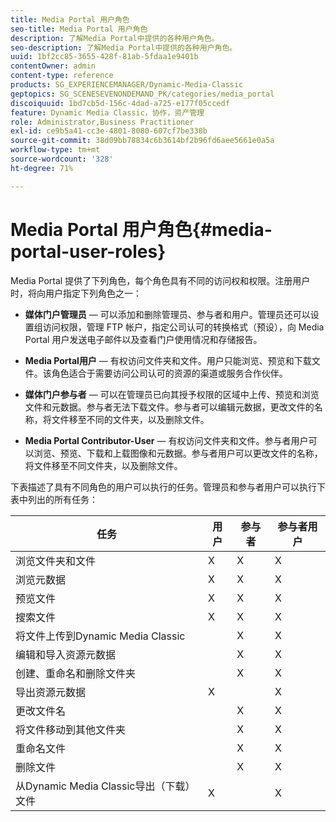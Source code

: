 ```yaml
---
title: Media Portal 用户角色
seo-title: Media Portal 用户角色
description: 了解Media Portal中提供的各种用户角色。
seo-description: 了解Media Portal中提供的各种用户角色。
uuid: 1bf2cc85-3655-428f-81ab-5fdaa1e9401b
contentOwner: admin
content-type: reference
products: SG_EXPERIENCEMANAGER/Dynamic-Media-Classic
geptopics: SG_SCENESEVENONDEMAND_PK/categories/media_portal
discoiquuid: 1bd7cb5d-156c-4dad-a725-e177f05ccedf
feature: Dynamic Media Classic，协作，资产管理
role: Administrator,Business Practitioner
exl-id: ce9b5a41-cc3e-4801-8080-607cf7be338b
source-git-commit: 38d09bb78834c6b3614bf2b96fd6aee5661e0a5a
workflow-type: tm+mt
source-wordcount: '328'
ht-degree: 71%

---
```


# Media Portal 用户角色{#media-portal-user-roles}

Media Portal 提供了下列角色，每个角色具有不同的访问权和权限。注册用户时，将向用户指定下列角色之一：

* **媒体门户管理员**  — 可以添加和删除管理员、参与者和用户。管理员还可以设置组访问权限，管理 FTP 帐户，指定公司认可的转换格式（预设），向 Media Portal 用户发送电子邮件以及查看门户使用情况和存储报告。

* **Media Portal用户**  — 有权访问文件夹和文件。用户只能浏览、预览和下载文件。该角色适合于需要访问公司认可的资源的渠道或服务合作伙伴。

* **媒体门户参与者**  — 可以在管理员已向其授予权限的区域中上传、预览和浏览文件和元数据。参与者无法下载文件。参与者可以编辑元数据，更改文件的名称，将文件移至不同的文件夹，以及删除文件。

* **Media Portal Contributor-User**  — 有权访问文件夹和文件。参与者用户可以浏览、预览、下载和上载图像和元数据。参与者用户可以更改文件的名称，将文件移至不同文件夹，以及删除文件。

下表描述了具有不同角色的用户可以执行的任务。管理员和参与者用户可以执行下表中列出的所有任务：

| 任务 | 用户 | 参与者 | 参与者用户 |
|--- |--- |--- |--- |
| 浏览文件夹和文件 | X | X | X |
| 浏览元数据 | X | X | X |
| 预览文件 | X | X | X |
| 搜索文件 | X | X | X |
| 将文件上传到Dynamic Media Classic |  | X | X |
| 编辑和导入资源元数据 |  | X | X |
| 创建、重命名和删除文件夹 |  | X | X |
| 导出资源元数据 | X |  | X |
| 更改文件名 |  | X | X |
| 将文件移动到其他文件夹 |  | X | X |
| 重命名文件 |  | X | X |
| 删除文件 |  | X | X |
| 从Dynamic Media Classic导出（下载）文件 | X |  | X |
